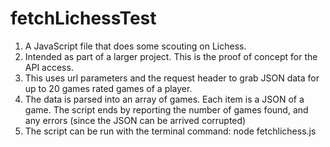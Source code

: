 # fetchLichessTest

1. A JavaScript file that does some scouting on Lichess.
1. Intended as part of a larger project. This is the proof of concept for the API access. 
1. This uses url parameters and the request header to grab JSON data for up to 20 games rated games of a player.
1. The data is parsed into an array of games. Each item is a JSON of a game. The script ends by reporting the number of games found, and any errors (since the JSON can be arrived corrupted)
1. The script can be run with the terminal command: node fetchlichess.js

